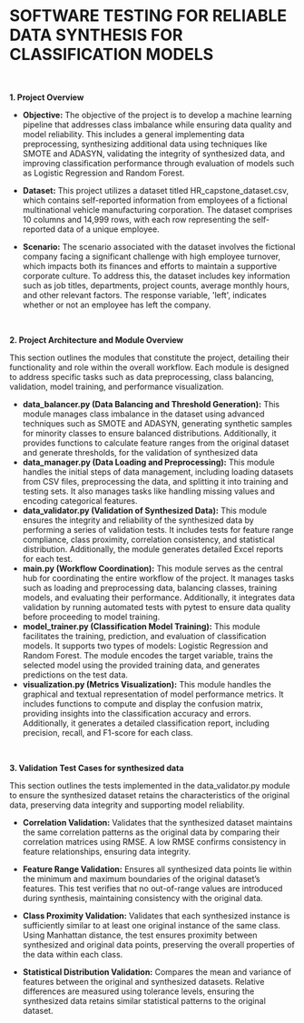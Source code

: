 # **SOFTWARE TESTING FOR RELIABLE DATA SYNTHESIS FOR CLASSIFICATION MODELS**

<br>

**1. Project Overview**

- **Objective:** The objective of the project is to develop a machine learning pipeline that addresses class imbalance while ensuring data quality and model reliability. This includes a general implementing data preprocessing, synthesizing additional data using techniques like SMOTE and ADASYN, validating the integrity of synthesized data, and improving classification performance through evaluation of models such as Logistic Regression and Random Forest.

- **Dataset:** This project utilizes a dataset titled HR_capstone_dataset.csv, which contains self-reported information from employees of a fictional multinational vehicle manufacturing corporation. The dataset comprises 10 columns and 14,999 rows, with each row representing the self-reported data of a unique employee.

- **Scenario:** The scenario associated with the dataset involves the fictional company facing a significant challenge with high employee turnover, which impacts both its finances and efforts to maintain a supportive corporate culture. To address this, the dataset includes key information such as job titles, departments, project counts, average monthly hours, and other relevant factors. The response variable, 'left', indicates whether or not an employee has left the company.

<br>

**2. Project Architecture and Module Overview**

This section outlines the modules that constitute the project, detailing their functionality and role within the overall workflow. Each module is designed to address specific tasks such as data preprocessing, class balancing, validation, model training, and performance visualization.

- **data_balancer.py (Data Balancing and Threshold Generation):** This module manages class imbalance in the dataset using advanced techniques such as SMOTE and ADASYN, generating synthetic samples for minority classes to ensure balanced distributions. Additionally, it provides functions to calculate feature ranges from the original dataset and generate thresholds, for the validation of synthesized data
- **data_manager.py (Data Loading and Preprocessing):** This module handles the initial steps of data management, including loading datasets from CSV files, preprocessing the data, and splitting it into training and testing sets. It also manages tasks like handling missing values and encoding categorical features.
- **data_validator.py (Validation of Synthesized Data):** This module ensures the integrity and reliability of the synthesized data by performing a series of validation tests. It includes tests for feature range compliance, class proximity, correlation consistency, and statistical distribution. Additionally, the module generates detailed Excel reports for each test.
- **main.py (Workflow Coordination):** This module serves as the central hub for coordinating the entire workflow of the project. It manages tasks such as loading and preprocessing data, balancing classes, training models, and evaluating their performance. Additionally, it integrates data validation by running automated tests with pytest to ensure data quality before proceeding to model training.
- **model_trainer.py (Classification Model Training):** This module facilitates the training, prediction, and evaluation of classification models. It supports two types of models: Logistic Regression and Random Forest. The module encodes the target variable, trains the selected model using the provided training data, and generates predictions on the test data.
- **visualization.py (Metrics Visualization):** This module handles the graphical and textual representation of model performance metrics. It includes functions to compute and display the confusion matrix, providing insights into the classification accuracy and errors. Additionally, it generates a detailed classification report, including precision, recall, and F1-score for each class.

<br>

**3. Validation Test Cases for synthesized data**

This section outlines the tests implemented in the data_validator.py module to ensure the synthesized dataset retains the characteristics of the original data, preserving data integrity and supporting model reliability.

- **Correlation Validation:** Validates that the synthesized dataset maintains the same correlation patterns as the original data by comparing their correlation matrices using RMSE. A low RMSE confirms consistency in feature relationships, ensuring data integrity.

- **Feature Range Validation:** Ensures all synthesized data points lie within the minimum and maximum boundaries of the original dataset’s features. This test verifies that no out-of-range values are introduced during synthesis, maintaining consistency with the original data.

- **Class Proximity Validation:** Validates that each synthesized instance is sufficiently similar to at least one original instance of the same class. Using Manhattan distance, the test ensures proximity between synthesized and original data points, preserving the overall properties of the data within each class.

- **Statistical Distribution Validation:** Compares the mean and variance of features between the original and synthesized datasets. Relative differences are measured using tolerance levels, ensuring the synthesized data retains similar statistical patterns to the original dataset.
